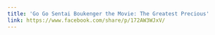 ```yaml
---
title: 'Go Go Sentai Boukenger the Movie: The Greatest Precious'
link: https://www.facebook.com/share/p/172AW3WJxV/
---
```

